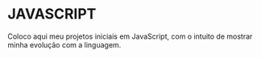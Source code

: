 # JAVASCRIPT
 Coloco aqui meu projetos iniciais em JavaScript, com o intuito de mostrar minha evolução com a linguagem.

